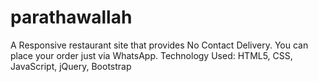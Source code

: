 # parathawallah
A Responsive restaurant site that provides No Contact Delivery. You can place your order just via WhatsApp. Technology Used: HTML5, CSS, JavaScript, jQuery, Bootstrap
